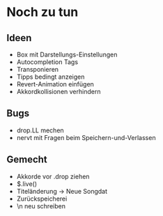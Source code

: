 # Noch zu tun


## Ideen

* Box mit Darstellungs-Einstellungen
* Autocompletion Tags
* Transponieren
* Tipps bedingt anzeigen
* Revert-Animation einfügen
* Akkordkollisionen verhindern

## Bugs

* drop.LL mechen
* nervt mit Fragen beim Speichern-und-Verlassen

## Gemecht

* Akkorde vor .drop ziehen
* $.live()
* Titeländerung -> Neue Songdat
* Zurückspeicherei
* \n neu schreiben